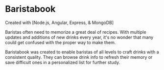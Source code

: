 # Baristabook

Created with [Node.js, Angular, Express, &amp; MongoDB]

Baristas often need to memorize a great deal of recipes. With multiple updates and additions of new drinks every year, it's no wonder that many could get confused with the proper way to make them.

Baristabook was created to enable baristas of all levels to craft drinks with a consistent quality. They can browse drink info to refresh their memory or save difficult ones in a personalized list for further study. 
